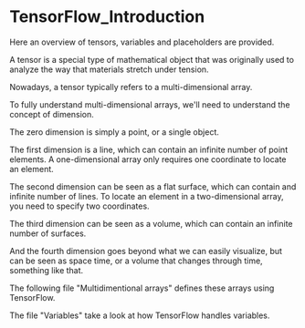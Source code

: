 # TensorFlow_Introduction
Here an overview of tensors, variables and placeholders are provided.

A tensor is a special type of mathematical object that was originally used to analyze
the way that materials stretch under tension.

Nowadays, a tensor typically refers to a multi-dimensional array.

To fully understand multi-dimensional arrays, we'll need to understand the concept of dimension.

The zero dimension is simply a point, or a single object.

The first dimension is a line, which can contain an infinite number of point elements. A one-dimensional array only requires one coordinate to locate an element.

The second dimension can be seen as a flat surface, which can contain and infinite number of lines. To locate an element in a two-dimensional array, you need to specify two coordinates.

The third dimension can be seen as a volume, which can contain an infinite number of surfaces. 

And the fourth dimension goes beyond what we can easily visualize, but can be seen as space time, or a volume that changes through time, something like that.

The following file "Multidimentional arrays" defines these arrays using TensorFlow.

The file "Variables" take a look at how TensorFlow handles variables.
